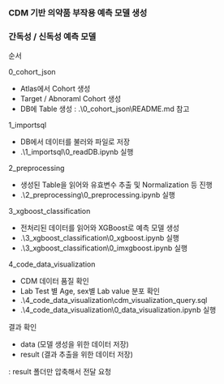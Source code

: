 ### CDM 기반 의약품 부작용 예측 모델 생성
### 간독성 / 신독성 예측 모델 

순서 

0_cohort_json
   - Atlas에서 Cohort 생성 
   - Target / Abnoraml Cohort 생성
   - DB에 Table 생성
   : .\0_cohort_json\README.md 참고

1_importsql 
   - DB에서 데이터를 불러와 파일로 저장 
   - .\1_importsql\0_readDB.ipynb 실행

2_preprocessing
   - 생성된 Table을 읽어와 유효변수 추출 및 Normalization 등 진행 
   - .\2_preprocessing\0_preprocessing.ipynb 실행

3_xgboost_classification
   - 전처리된 데이터를 읽어와 XGBoost로 예측 모델 생성 
   - .\3_xgboost_classification\0_xgboost.ipynb 실행
   - .\3_xgboost_classification\0_imxgboost.ipynb 실행

4_code_data_visualization
   - CDM 데이터 품질 확인 
   - Lab Test 별 Age, sex별 Lab value 분포 확인 
   - .\4_code_data_visualization\cdm_visualization_query.sql
   - .\4_code_data_visualization\0_data_visualization.ipynb 실행

결과 확인
   - data (모델 생성을 위한 데이터 저장)
   - result (결과 추출을 위한 데이터 저장)

: result 폴더만 압축해서 전달 요청
